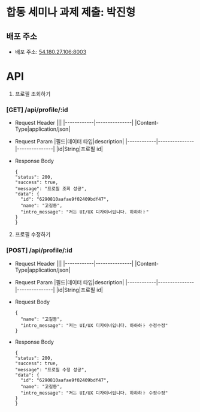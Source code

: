 # 합동 세미나 과제 제출: 박진형
## 배포 주소
* 배포 주소: [54.180.27.106:8003](54.180.27.106:8003)

# API
1. 프로필 조회하기
### [GET] /api/profile/:id
- Request Header
  |||
  |------------|---------------|
  |Content-Type|application/json|
- Request Param
  |필드|데이터 타입|description|
  |------------|---------------|---------------|
  |id|String|프로필 id|

- Response Body
  ```
  {
  "status": 200,
  "success": true,
  "message": "프로필 조회 성공",
  "data": {
    "id": "6290810aafae9f02409bdf47",
    "name": "고길동",
    "intro_message": "저는 UI/UX 디자이너입니다. 하하하ㅏ"
  }
  }
  ```
2. 프로필 수정하기
### [POST] /api/profile/:id
- Request Header
  |||
  |------------|---------------|
  |Content-Type|application/json|
- Request Param
  |필드|데이터 타입|description|
  |------------|---------------|---------------|
  |id|String|프로필 id|
  
- Request Body
  ```
  {
	"name": "고길동",
	"intro_message": "저는 UI/UX 디자이너입니다. 하하하ㅏ 수정수정"
  }
  ```
- Response Body
  ```
  {
  "status": 200,
  "success": true,
  "message": "프로필 수정 성공",
  "data": {
    "id": "6290810aafae9f02409bdf47",
    "name": "고길동",
    "intro_message": "저는 UI/UX 디자이너입니다. 하하하ㅏ 수정수정"
  }
  }
  ```
